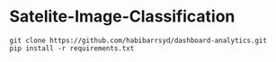 # Satelite-Image-Classification


```
git clone https://github.com/habibarrsyd/dashboard-analytics.git
pip install -r requirements.txt
```
